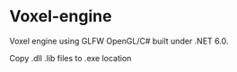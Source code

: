 # Voxel-engine
Voxel engine using GLFW OpenGL/C# built under .NET 6.0.

Copy .dll .lib files to .exe location
